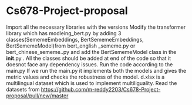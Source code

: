 # Cs678-Project-proposal
Import all the necessary libraries with the versions
Modify the transformer library which has modleing_bert.py by adding 3 classes(SememeEmbeddings, BertSememeEmbeddings, BertSememeModel)from bert_english
_sememe.py or bert_chinese_sememe..py and add the BertSememeModel class in the __init__.py .
All the classes should be added at end of the code so that it doesnot face any dependency issues.
Run the code according to the main.py
If we run the main.py it implements both the models and gives the metric values and checks the robustness of the model.
d.xlsx is a multilingual dataset which is used to implement multiliguality.
Read the datasets from https://github.com/m-reddy2203/Cs678-Project-proposal/pull/new/master
